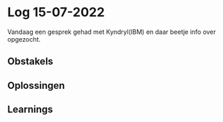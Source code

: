 # Log 15-07-2022
 
Vandaag een gesprek gehad met Kyndryl(IBM) en daar beetje info over opgezocht.

## Obstakels
 
## Oplossingen
 
## Learnings
